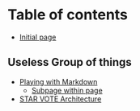 # Table of contents

* [Initial page](README.md)

## Useless Group of things

* [Playing with Markdown](useless-group-of-things/playing-with-markdown/README.md)
  * [Subpage within page](useless-group-of-things/playing-with-markdown/subpage-within-page.md)
* [STAR VOTE Architecture](useless-group-of-things/my-first-useless-thing.md)

